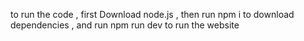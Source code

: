 to run the code , first Download node.js , then run npm i to download dependencies , and run npm run dev to run the website
